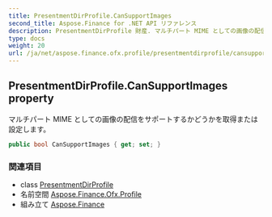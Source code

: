 ```yaml
---
title: PresentmentDirProfile.CanSupportImages
second_title: Aspose.Finance for .NET API リファレンス
description: PresentmentDirProfile 財産. マルチパート MIME としての画像の配信をサポートするかどうかを取得または設定します
type: docs
weight: 20
url: /ja/net/aspose.finance.ofx.profile/presentmentdirprofile/cansupportimages/
---
```

## PresentmentDirProfile.CanSupportImages property

マルチパート MIME としての画像の配信をサポートするかどうかを取得または設定します。

```csharp
public bool CanSupportImages { get; set; }
```

### 関連項目

* class [PresentmentDirProfile](../)
* 名前空間 [Aspose.Finance.Ofx.Profile](../../presentmentdirprofile/)
* 組み立て [Aspose.Finance](../../../)


